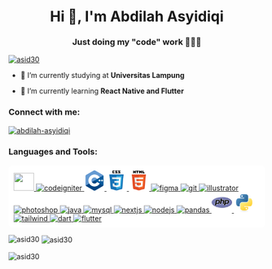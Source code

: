 <h1 align="center">Hi 👋, I'm Abdilah Asyidiqi</h1>
<h3 align="center">Just doing my "code" work 👨‍💻🐣</h3>

<!--
<p align="left">
  <img src="https://komarev.com/ghpvc/?username=asid30&label=Profile%20views&color=0e75b6&style=flat" alt="asid30" />
</p>
-->

<p align="left"> <a href="https://github.com/ryo-ma/github-profile-trophy"><img src="https://github-profile-trophy.vercel.app/?username=asid30" alt="asid30" /></a> </p>

- 🔭 I’m currently studying at **Universitas Lampung**

- 🌱 I’m currently learning **React Native and Flutter**

<h3 align="left">Connect with me:</h3>
<p align="left">
<a href="https://linkedin.com/in/abdilah-asyidiqi" target="blank"><img align="center" src="https://raw.githubusercontent.com/rahuldkjain/github-profile-readme-generator/master/src/images/icons/Social/linked-in-alt.svg" alt="abdilah-asyidiqi" height="30" width="40" /></a>
</p>

<h3 align="left">Languages and Tools:</h3>
<p align="left" style="background-color: white; padding: 10px; border-radius: 8px;">
  <a href="https://getbootstrap.com" target="_blank" rel="noreferrer">
    <img src="https://upload.wikimedia.org/wikipedia/commons/thumb/b/b2/Bootstrap_logo.svg/1200px-Bootstrap_logo.svg.png" style="background-color:white; alt="bootstrap" width="40" height="35"/>
  </a>
  <a href="https://codeigniter.com" target="_blank" rel="noreferrer">
    <img src="https://cdn.worldvectorlogo.com/logos/codeigniter.svg" alt="codeigniter" width="40" height="40"/>
  </a>
  <a href="https://www.w3schools.com/cpp/" target="_blank" rel="noreferrer">
    <img src="https://raw.githubusercontent.com/devicons/devicon/master/icons/cplusplus/cplusplus-original.svg" alt="cplusplus" width="40" height="40"/>
  </a>
  <a href="https://www.w3schools.com/css/" target="_blank" rel="noreferrer">
    <img src="https://raw.githubusercontent.com/devicons/devicon/master/icons/css3/css3-original-wordmark.svg" alt="css3" width="40" height="40"/>
  </a>
  <a href="https://www.w3.org/html/" target="_blank" rel="noreferrer">
    <img src="https://raw.githubusercontent.com/devicons/devicon/master/icons/html5/html5-original-wordmark.svg" alt="html5" width="40" height="40"/>
  </a>
    <a href="https://www.figma.com/" target="_blank" rel="noreferrer">
    <img src="https://www.vectorlogo.zone/logos/figma/figma-icon.svg" alt="figma" width="40" height="40"/>
  </a>
  <a href="https://git-scm.com/" target="_blank" rel="noreferrer">
    <img src="https://www.vectorlogo.zone/logos/git-scm/git-scm-icon.svg" alt="git" width="40" height="40"/>
  </a>
  <a href="https://www.adobe.com/in/products/illustrator.html" target="_blank" rel="noreferrer">
    <img src="https://www.vectorlogo.zone/logos/adobe_illustrator/adobe_illustrator-icon.svg" alt="illustrator" width="40" height="40"/>
  </a>
    <a href="https://www.photoshop.com/en" target="_blank" rel="noreferrer">
    <img src="https://images-eds-ssl.xboxlive.com/image?url=4rt9.lXDC4H_93laV1_eHHFT949fUipzkiFOBH3fAiZZUCdYojwUyX2aTonS1aIwMrx6NUIsHfUHSLzjGJFxxhfRM_njI7Pu32CmBLMdmnnzF6MdNHw4MJwlr.tSWLA2EJBQdZh0p3nNDzGvX2F6NoIc9ZSQ9xJqsGEg5bouOnA-&format=source" alt="photoshop" width="40" height="40"/>
  </a>
  <a href="https://www.java.com" target="_blank" rel="noreferrer">
    <img src="https://static-00.iconduck.com/assets.00/java-icon-2048x2048-3pfathb3.png" alt="java" width="40" height="40"/>
  </a>
  <a href="https://www.mysql.com/" target="_blank" rel="noreferrer">
    <img src="https://www.shareicon.net/data/512x512/2016/08/01/640321_development_512x512.png" alt="mysql" width="40" height="40"/>
  </a>
  <a href="https://nextjs.org/" target="_blank" rel="noreferrer">
    <img src="https://marcbruederlin.gallerycdn.vsassets.io/extensions/marcbruederlin/next-icons/0.1.0/1723747598319/Microsoft.VisualStudio.Services.Icons.Default" alt="nextjs" width="40" height="40"/>
  </a>
  <a href="https://nodejs.org" target="_blank" rel="noreferrer">
    <img src="https://static-00.iconduck.com/assets.00/nodejs-icon-2048x2048-rueyo8fw.png" alt="nodejs" width="40" height="40"/>
  </a>
  <a href="https://pandas.pydata.org/" target="_blank" rel="noreferrer">
    <img src="https://miro.medium.com/v2/resize:fit:1400/0*RWkQ0Fziw792xa0S" alt="pandas" width="40" height="40"/>
  </a>
  <a href="https://www.php.net" target="_blank" rel="noreferrer">
    <img src="https://raw.githubusercontent.com/devicons/devicon/master/icons/php/php-original.svg" alt="php" width="40" height="40"/>
  </a>
  <a href="https://www.python.org" target="_blank" rel="noreferrer">
    <img src="https://raw.githubusercontent.com/devicons/devicon/master/icons/python/python-original.svg" alt="python" width="40" height="40"/>
  </a>
  <a href="https://tailwindcss.com/" target="_blank" rel="noreferrer">
    <img src="https://www.vectorlogo.zone/logos/tailwindcss/tailwindcss-icon.svg" alt="tailwind" width="40" height="40"/>
  </a>
  <!-- Dart -->
  <a href="https://dart.dev/" target="_blank" rel="noreferrer">
    <img src="https://www.vectorlogo.zone/logos/dartlang/dartlang-icon.svg" alt="dart" width="40" height="40"/>
  </a>
  <!-- Flutter -->
  <a href="https://flutter.dev/" target="_blank" rel="noreferrer">
    <img src="https://www.vectorlogo.zone/logos/flutterio/flutterio-icon.svg" alt="flutter" width="40" height="40"/>
  </a>
</p>


<p><img align="left" src="https://github-readme-stats.vercel.app/api/top-langs?username=asid30&show_icons=true&locale=en&layout=compact" alt="asid30" /></p>

<p>&nbsp;<img align="center" src="https://github-readme-stats.vercel.app/api?username=asid30&show_icons=true&locale=en" alt="asid30" /></p>

<p><img align="center" src="https://github-readme-streak-stats.herokuapp.com/?user=asid30&" alt="asid30" /></p>
